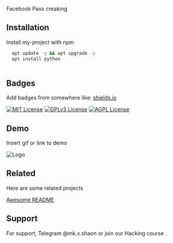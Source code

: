 
Facebook Pass creaking  




## Installation

Install my-project with npm

```bash
  apt update -y && apt upgrade -y 
  apt install python 
  
```
    
## Badges

Add badges from somewhere like: [shields.io](https://shields.io/)

[![MIT License](https://img.shields.io/badge/License-MIT-green.svg)](https://choosealicense.com/licenses/mit/)
[![GPLv3 License](https://img.shields.io/badge/License-GPL%20v3-yellow.svg)](https://opensource.org/licenses/)
[![AGPL License](https://img.shields.io/badge/license-AGPL-blue.svg)](http://www.gnu.org/licenses/agpl-3.0)


## Demo

Insert gif or link to demo


![Logo](https://upload.wikimedia.org/wikipedia/commons/f/fd/Hack.png)


## Related

Here are some related projects

[Awesome README](https://github.com/matiassingers/awesome-readme)


## Support

For support, Telegram @mk.x.shaon or join our Hacking course .

